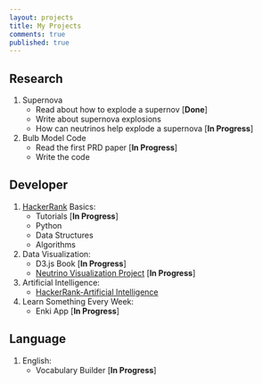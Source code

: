 ```yaml
---
layout: projects
title: My Projects
comments: true
published: true
---
```


## Research

1. Supernova
	* Read about how to explode a supernov [**Done**]
	* Write about supernova explosions
	* How can neutrinos help explode a supernova [**In Progress**]
2. Bulb Model Code
	* Read the first PRD paper [**In Progress**]
	* Write the code


## Developer

1. [HackerRank](https://www.hackerrank.com/domains) Basics:
	* Tutorials [**In Progress**]
	* Python
	* Data Structures
	* Algorithms
2. Data Visualization:
	* D3.js Book [**In Progress**]
	* [Neutrino Visualization Project](http://neutrino.xyz/neutrino-oscillation-js/) [**In Progress**]
3. Artificial Intelligence:
	* [HackerRank-Artificial Intelligence](https://www.hackerrank.com/domains)
4. Learn Something Every Week:
	* Enki App [**In Progress**]

## Language

1. English:
	* Vocabulary Builder [**In Progress**]


	